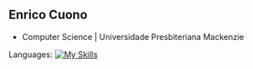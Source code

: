 ## Enrico Cuono 

- Computer Science | Universidade Presbiteriana Mackenzie


Languages:
[![My Skills](https://skillicons.dev/icons?i=js,html,css,wasm)](https://skillicons.dev)

<!--
**Enrico258/Enrico258** is a ✨ _special_ ✨ repository because its `README.md` (this file) appears on your GitHub profile.

Here are some ideas to get you started:

- 🔭 I’m currently working on ...
- 🌱 I’m currently learning ...
- 👯 I’m looking to collaborate on ...
- 🤔 I’m looking for help with ...
- 💬 Ask me about ...
- 📫 How to reach me: ...
- 😄 Pronouns: ...
- ⚡ Fun fact: ...
-->
